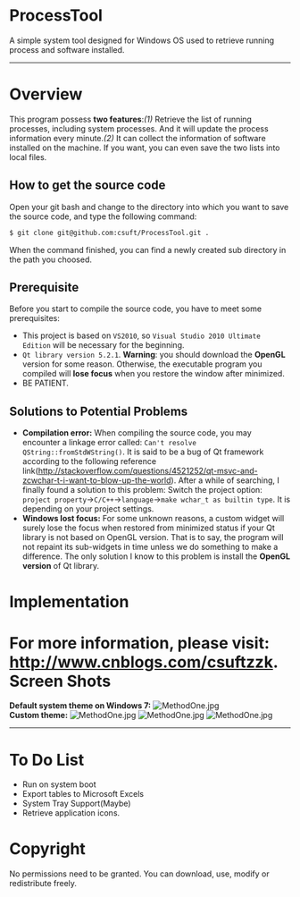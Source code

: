 ProcessTool
===========
A simple system tool designed for Windows OS used to retrieve running process and software installed. 
* * *
Overview
========
This program possess **two features**:*(1)* Retrieve the list of running processes, including system processes. And it will update the process information every minute.*(2)* It can collect the information of software installed on the machine. If you want, you can even save the two lists into local files.

How to get the source code
--------------------------
Open your git bash and change to the directory into which you want to save the source code, and type the following command:
```bash
$ git clone git@github.com:csuft/ProcessTool.git .
```
When the command finished, you can find a newly created sub directory in the path you choosed.

Prerequisite
------------
Before you start to compile the source code, you have to meet some prerequisites:  
* This project is based on ```VS2010```, so ```Visual Studio 2010 Ultimate Edition``` will be necessary for the beginning.
* ```Qt library version 5.2.1```. **Warning**: you should download the **OpenGL** version for some reason. Otherwise, the executable program you compiled will **lose focus** when you restore the window after minimized.
* BE PATIENT. 

Solutions to Potential Problems
-------------------------------
* **Compilation error:** When compiling the source code, you may encounter a linkage error called: ```Can't resolve QString::fromStdWString()```. It is said to be a bug of Qt framework according to the following reference link(http://stackoverflow.com/questions/4521252/qt-msvc-and-zcwchar-t-i-want-to-blow-up-the-world). After a while of searching, I finally found a solution to this problem: Switch the project option:  ```project property```->```C/C++```->```language```->```make wchar_t as builtin type```.  It is depending on your project settings.
* **Windows lost focus:** For some unknown reasons, a custom widget will surely lose the focus when restored from minimized status if your Qt library is not based on OpenGL version. That is to say, the program will not repaint its sub-widgets in time unless we do something to make a difference. The only solution I know to this problem is install the **OpenGL version** of Qt library.

Implementation
==============

For more information, please visit: http://www.cnblogs.com/csuftzzk.
Screen Shots
============
**Default system theme on Windows 7:** 
![MethodOne.jpg](https://github.com/csuft/ProcessTool/raw/master/screenshots/2014-03-01_063319.png "")  
**Custom theme:** 
![MethodOne.jpg](https://github.com/csuft/ProcessTool/raw/master/screenshots/2014-03-02_031320.png "")
![MethodOne.jpg](https://github.com/csuft/ProcessTool/raw/master/screenshots/2014-03-02_031912.png "")
![MethodOne.jpg](https://github.com/csuft/ProcessTool/raw/master/screenshots/2014-03-02_031949.png "")
* * *

To Do List
==========
* Run on system boot
* Export tables to Microsoft Excels
* System Tray Support(Maybe)
* Retrieve application icons.

Copyright
=========
No permissions need to be granted. You can download, use, modify or redistribute freely.

